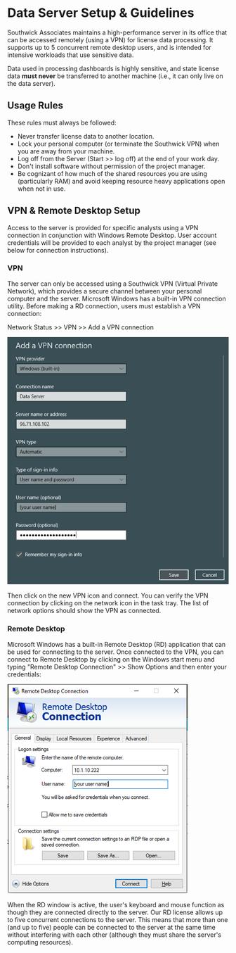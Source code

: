 
# Data Server Setup & Guidelines

Southwick Associates maintains a high-performance server in its office that can be accessed remotely (using a VPN) for license data processing. It supports up to 5 concurrent remote desktop users, and is intended for intensive workloads that use sensitive data.

Data used in processing dashboards is highly sensitive, and state license data **must never** be transferred to another machine (i.e., it can only live on the data server).

## Usage Rules

These rules must always be followed:

- Never transfer license data to another location.
- Lock your personal computer (or terminate the Southwick VPN) when you are away from your machine.
- Log off from the Server (Start >> log off) at the end of your work day.
- Don't install software without permission of the project manager.
- Be cognizant of how much of the shared resources you are using (particularly RAM) and avoid keeping resource heavy applications open when not in use.

## VPN & Remote Desktop Setup

Access to the server is provided for specific analysts using a VPN connection in conjunction with Windows Remote Desktop. User account credentials will be provided to each analyst by the project manager (see below for connection instructions).

### VPN

The server can only be accessed using a Southwick VPN (Virtual Private Network), which provides a secure channel between your personal computer and the server. Microsoft Windows has a built-in VPN connection utility. Before making a RD connection, users must establish a VPN connection:

Network Status >> VPN >> Add a VPN connection

![](img/vpn-connection.png)

Then click on the new VPN icon and connect. You can verify the VPN connection by clicking on the network icon in the task tray. The list of network options should show the VPN as connected. 

### Remote Desktop

Microsoft Windows has a built-in Remote Desktop (RD) application that can be used for connecting to the server. Once connected to the VPN, you can connect to Remote Desktop by clicking on the Windows start menu and typing "Remote Desktop Connection" >> Show Options and then enter your credentials:

![](img/remote-desktop.png)

When the RD window is active, the user's keyboard and mouse function as though they are connected directly to the server. Our RD license allows up to five concurrent connections to the server. This means that more than one (and up to five) people can be connected to the server at the same time without interfering with each other (although they must share the server's computing resources).
